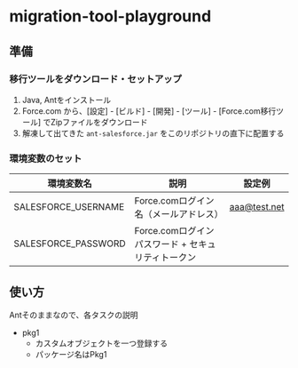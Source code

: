 # migration-tool-playground

## 準備

### 移行ツールをダウンロード・セットアップ

1. Java, Antをインストール
2. Force.com から、[設定] - [ビルド] - [開発] - [ツール] - [Force.com移行ツール] でZipファイルをダウンロード
3. 解凍して出てきた `ant-salesforce.jar` をこのリポジトリの直下に配置する

### 環境変数のセット

|環境変数名|説明|設定例|
|----|----|----|
|SALESFORCE_USERNAME|Force.comログイン名（メールアドレス）|aaa@test.net|
|SALESFORCE_PASSWORD|Force.comログインパスワード + セキュリティトークン||

## 使い方

Antそのままなので、各タスクの説明

- pkg1
  - カスタムオブジェクトを一つ登録する
  - パッケージ名はPkg1
